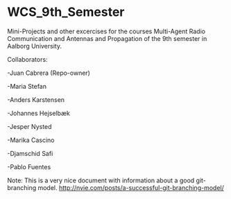 WCS_9th_Semester
================


Mini-Projects and other excercises for the courses Multi-Agent Radio Communication and  Antennas and Propagation of the 9th semester in Aalborg University.

Collaborators:

-Juan Cabrera (Repo-owner)

-Maria Stefan

-Anders Karstensen

-Johannes Hejselbæk

-Jesper Nysted

-Marika Cascino

-Djamschid Safi

-Pablo Fuentes


Note: This is a very nice document with information about a good git-branching model. http://nvie.com/posts/a-successful-git-branching-model/
